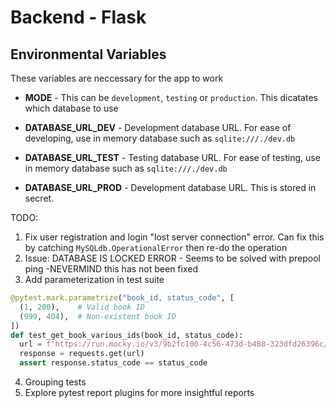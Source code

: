 # Backend - Flask

## Environmental Variables

These variables are neccessary for the app to work

- **MODE** - This can be `development`, `testing` or `production`. This dicatates
  which database to use

- **DATABASE_URL_DEV** - Development database URL. For ease of developing, use in memory database such as `sqlite:///./dev.db`

- **DATABASE_URL_TEST** - Testing database URL. For ease of testing, use in memory database such as `sqlite:///./dev.db`

- **DATABASE_URL_PROD** - Development database URL. This is stored in secret.

TODO:

1. Fix user registration and login "lost server connection" error. Can fix this by catching `MySQLdb.OperationalError` then re-do the operation
2. Issue: DATABASE IS LOCKED ERROR - Seems to be solved with prepool ping -NEVERMIND this has not been fixed
3. Add parameterization in test suite

```python
@pytest.mark.parametrize("book_id, status_code", [
  (1, 200),    # Valid book ID
  (999, 404),  # Non-existent book ID
])
def test_get_book_various_ids(book_id, status_code):
  url = f"https://run.mocky.io/v3/9b2fc100-4c56-473d-b488-323dfd26396c/books/{book_id}"
  response = requests.get(url)
  assert response.status_code == status_code
```

4. Grouping tests
5. Explore pytest report plugins for more insightful reports
